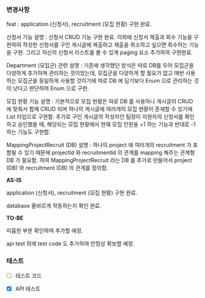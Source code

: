 ### 변경사항
<!-- 이 PR에서 어떤점들이 변경되었는지 기술해주세요. 가급적이면 as-is, to-be를 활용해서 작성해주세요.  -->

feat :  application (신청서), recruitment (모집 현황) 구현 완료.

신청서 기능 설명 : 신청서 CRUD 기능 구현 완료.
 이외에 신청서 제출과 회수 기능을 구현하여 작성한 신청서를 구인 게시글에 제출하고 제출을 취소하고 싶으면 회수하는 기능을 구현.
 그리고 자신의 신청서 리스트를 볼 수 있게 paging 요소 추가하여 구현완료.

Department (모집군) 관련 설명 : 기존에 생각했던 방식은 따로 DB를 두어 모집군을 다양하게 추가하며 관리하는 것이었는데,
 모집군을 다양하게 할 필요가 없고 매번 사용하는 모집군을 동일하게 사용할 것이기에 따로 DB 에 담기보다 Enum 으로 관리하는 것이 낫다고 판단하여 Enum 으로 구현.

모집 현황 기능 설명 : 기본적으로 모집 현황은 따로 DB 를 사용하나 게시글의 CRUD 에 맞춰서 함께 CRUD 되며 하나의 게시글에 여러개의 모집 현황이 존재할 수
 있기에 List 타입으로 구현함. 추가로 구인 게시글의 작성자인 팀장이 지원자의 신청서를 확인하고 승인했을 때, 해당되는 모집 현황에서 현재 모집 인원을 +1 하는 기능과
 반대로 -1 하는 기능도 구현함.

MappingProjectRecruit (DB) 설명 : 하나의 project 에 여러개의 recruitment 가 포함될 수 있기 때문에 projectId 와 recruitmentId 의 관계를
 mapping 해주는 관계형 DB 가 필요함. 하여 MappingProjectRecruit 라는 DB 를 추가로 만들어서 project (DB) 와 recruitment (DB) 의 관계를 정의함.

**AS-IS**

application (신청서), recruitment (모집 현황) 구현 완료.

database 올바르게 작동하는지 확인 완료.

**TO-BE**

미흡한 부분 확인하여 추가할 예정.

api test 외에 test code 도 추가하여 안정성 확보할 예정.

### 테스트
<!-- 본 변경사항이 테스트가 되었는지 기술해주세요 --> 
- [ ] 테스트 코드

- [X] API 테스트